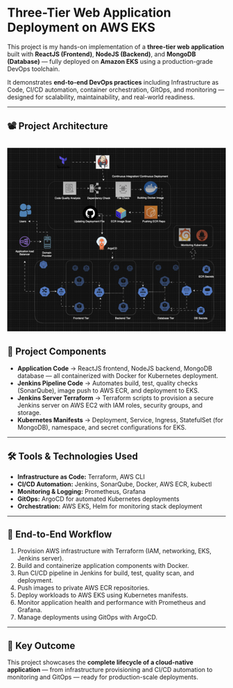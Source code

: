 # **Three-Tier Web Application Deployment on AWS EKS**

This project is my hands-on implementation of a **three-tier web application** built with **ReactJS (Frontend)**, **NodeJS (Backend)**, and **MongoDB (Database)** — fully deployed on **Amazon EKS** using a production-grade DevOps toolchain.

It demonstrates **end-to-end DevOps practices** including Infrastructure as Code, CI/CD automation, container orchestration, GitOps, and monitoring — designed for scalability, maintainability, and real-world readiness.

---

## **📽️ Project Architecture**

![Three-Tier Architecture](./assets/Three-Tier.png)
---

## **📁 Project Components**

- **Application Code** → ReactJS frontend, NodeJS backend, MongoDB database — all containerized with Docker for Kubernetes deployment.  
- **Jenkins Pipeline Code** → Automates build, test, quality checks (SonarQube), image push to AWS ECR, and deployment to EKS.  
- **Jenkins Server Terraform** → Terraform scripts to provision a secure Jenkins server on AWS EC2 with IAM roles, security groups, and storage.  
- **Kubernetes Manifests** → Deployment, Service, Ingress, StatefulSet (for MongoDB), namespace, and secret configurations for EKS.

---

## **🛠️ Tools & Technologies Used**

- **Infrastructure as Code:** Terraform, AWS CLI  
- **CI/CD Automation:** Jenkins, SonarQube, Docker, AWS ECR, kubectl  
- **Monitoring & Logging:** Prometheus, Grafana  
- **GitOps:** ArgoCD for automated Kubernetes deployments  
- **Orchestration:** AWS EKS, Helm for monitoring stack deployment  

---

## **🚢 End-to-End Workflow**

1. Provision AWS infrastructure with Terraform (IAM, networking, EKS, Jenkins server).  
2. Build and containerize application components with Docker.  
3. Run CI/CD pipeline in Jenkins for build, test, quality scan, and deployment.  
4. Push images to private AWS ECR repositories.  
5. Deploy workloads to AWS EKS using Kubernetes manifests.  
6. Monitor application health and performance with Prometheus and Grafana.  
7. Manage deployments using GitOps with ArgoCD.

---

## **🎯 Key Outcome**

This project showcases the **complete lifecycle of a cloud-native application** — from infrastructure provisioning and CI/CD automation to monitoring and GitOps — ready for production-scale deployments.
